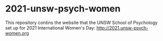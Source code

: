 
# 2021-unsw-psych-women

<!-- badges: start -->
<!-- badges: end -->

This repository contins the website that the UNSW School of Psychology set up for 2021 International Women's Day: http://2021.unsw-psych-women.org
